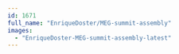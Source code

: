 ```yaml
---
id: 1671
full_name: "EnriqueDoster/MEG-summit-assembly"
images: 
  - "EnriqueDoster-MEG-summit-assembly-latest"
---
```


